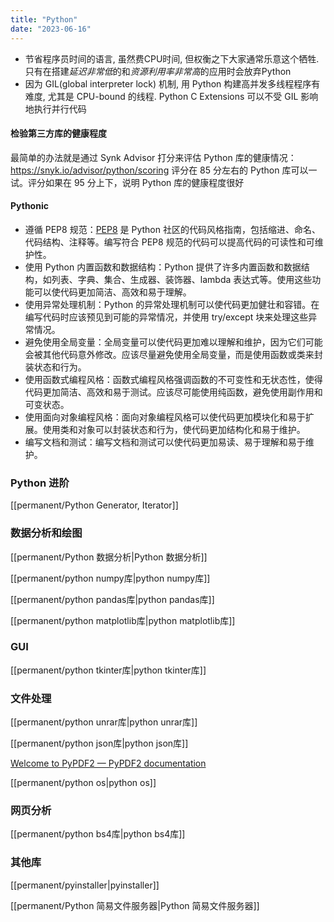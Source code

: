 ```yaml
---
title: "Python"
date: "2023-06-16"
---
```


- 节省程序员时间的语言, 虽然费CPU时间, 但权衡之下大家通常乐意这个牺牲. 只有在搭建*延迟非常低*的和*资源利用率非常高*的应用时会放弃Python
- 因为 GIL(global interpreter lock) 机制, 用 Python 构建高并发多线程程序有难度, 尤其是 CPU-bound 的线程. Python C Extensions 可以不受 GIL 影响地执行并行代码

#### 检验第三方库的健康程度
最简单的办法就是通过 Synk Advisor 打分来评估 Python 库的健康情况：
https://snyk.io/advisor/python/scoring
评分在 85 分左右的 Python 库可以一试。评分如果在 95 分上下，说明 Python 库的健康程度很好

#### Pythonic
- 遵循 PEP8 规范：[PEP8](https://peps.python.org/pep-0008/) 是 Python 社区的代码风格指南，包括缩进、命名、代码结构、注释等。编写符合 PEP8 规范的代码可以提高代码的可读性和可维护性。
-  使用 Python 内置函数和数据结构：Python 提供了许多内置函数和数据结构，如列表、字典、集合、生成器、装饰器、lambda 表达式等。使用这些功能可以使代码更加简洁、高效和易于理解。
-  使用异常处理机制：Python 的异常处理机制可以使代码更加健壮和容错。在编写代码时应该预见到可能的异常情况，并使用 try/except 块来处理这些异常情况。
-  避免使用全局变量：全局变量可以使代码更加难以理解和维护，因为它们可能会被其他代码意外修改。应该尽量避免使用全局变量，而是使用函数或类来封装状态和行为。
-  使用函数式编程风格：函数式编程风格强调函数的不可变性和无状态性，使得代码更加简洁、高效和易于测试。应该尽可能使用纯函数，避免使用副作用和可变状态。
-  使用面向对象编程风格：面向对象编程风格可以使代码更加模块化和易于扩展。使用类和对象可以封装状态和行为，使代码更加结构化和易于维护。
-  编写文档和测试：编写文档和测试可以使代码更加易读、易于理解和易于维护。


### Python 进阶
[[permanent/Python Generator, Iterator]]


### 数据分析和绘图
[[permanent/Python 数据分析|Python 数据分析]]

[[permanent/python numpy库|python numpy库]]

[[permanent/python pandas库|python pandas库]]

[[permanent/python matplotlib库|python matplotlib库]]

### GUI
[[permanent/python tkinter库|python tkinter库]]

### 文件处理
[[permanent/python unrar库|python unrar库]]

[[permanent/python json库|python json库]]

[Welcome to PyPDF2 — PyPDF2 documentation](https://pypdf2.readthedocs.io/en/latest/index.html)

[[permanent/python os|python os]]

### 网页分析
[[permanent/python bs4库|python bs4库]]

### 其他库
[[permanent/pyinstaller|pyinstaller]]

[[permanent/Python 简易文件服务器|Python 简易文件服务器]]

